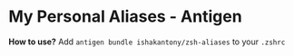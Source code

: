 # My Personal Aliases - Antigen

**How to use?** Add `antigen bundle ishakantony/zsh-aliases` to your `.zshrc`
